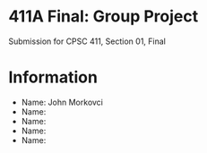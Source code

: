 # 411A Final: Group Project
Submission for CPSC 411, Section 01, Final
# Information
* Name: John Morkovci
* Name:
* Name:
* Name:
* Name:

